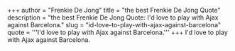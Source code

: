 +++
author = "Frenkie De Jong"
title = "the best Frenkie De Jong Quote"
description = "the best Frenkie De Jong Quote: I'd love to play with Ajax against Barcelona."
slug = "id-love-to-play-with-ajax-against-barcelona"
quote = '''I'd love to play with Ajax against Barcelona.'''
+++
I'd love to play with Ajax against Barcelona.
